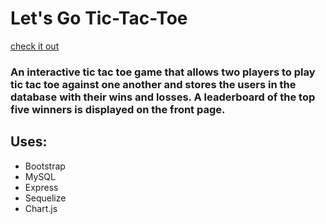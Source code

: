 # Let's Go Tic-Tac-Toe
[check it out](https://www.google.com/)

### An interactive tic tac toe game that allows two players to play tic tac toe against one another and stores the users in the database with their wins and losses.  A leaderboard of the top five winners is displayed on the front page.  

## Uses:
* Bootstrap
* MySQL 
* Express
* Sequelize
* Chart.js

